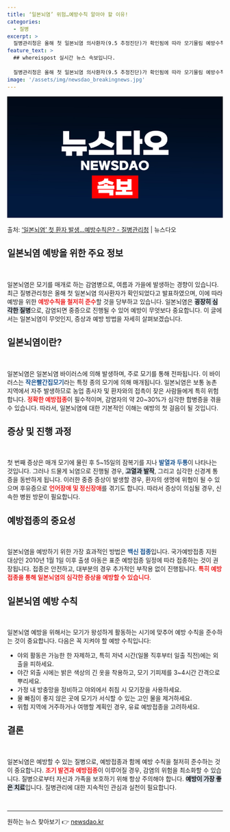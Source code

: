 ```yaml
---
title: ‘일본뇌염’ 위험…예방수칙 알아야 할 이유!
categories:
  - 질병
excerpt: >
  질병관리청은 올해 첫 일본뇌염 의사환자(9.5 추정진단)가 확인됨에 따라 모기물림 예방수칙 준수 및 예방접종…
feature_text: >
  ## whereispost 실시간 뉴스 속보입니다.

  질병관리청은 올해 첫 일본뇌염 의사환자(9.5 추정진단)가 확인됨에 따라 모기물림 예방수칙 준수 및 예방접종…
image: '/assets/img/newsdao_breakingnews.jpg'
---
```


![뉴스다오 속보](/assets/img/newsdao_breakingnews.jpg)

<p>출처: <a href="https://newsdao.kr/1889" rel="dofollow">‘일본뇌염’ 첫 환자 발생…예방수칙은? - 질병관리청</a> | 뉴스다오</p>

<h2 data-ke-size="size26">일본뇌염 예방을 위한 주요 정보</h2>

<p data-ke-size="size16">&nbsp;</p>

일본뇌염은 모기를 매개로 하는 감염병으로, 여름과 가을에 발생하는 경향이 있습니다. 최근 질병관리청은 올해 첫 일본뇌염 의사환자가 확인되었다고 발표하였으며, 이에 따라 예방을 위한 <b><span style="color: #ee2323;">예방수칙을 철저히 준수</span></b>할 것을 당부하고 있습니다. 일본뇌염은 <b><span style="background-color: #21538527;">굉장히 심각한 질병</span></b>으로, 감염되면 중증으로 진행될 수 있어 예방이 무엇보다 중요합니다. 이 글에서는 일본뇌염이 무엇인지, 증상과 예방 방법을 자세히 살펴보겠습니다.

<h2 data-ke-size="size26">일본뇌염이란?</h2>

<p data-ke-size="size16">&nbsp;</p>

일본뇌염은 일본뇌염 바이러스에 의해 발생하며, 주로 모기를 통해 전파됩니다. 이 바이러스는 <b><span style="color: #1a5490;">작은빨간집모기</span></b>라는 특정 종의 모기에 의해 매개됩니다. 일본뇌염은 보통 농촌 지역에서 자주 발생하므로 농업 종사자 및 환자와의 접촉이 잦은 사람들에게 특히 위험합니다. <b><span style="color: #ee2323;">정확한 예방접종</span></b>이 필수적이며, 감염자의 약 20~30%가 심각한 합병증을 겪을 수 있습니다. 따라서, 일본뇌염에 대한 기본적인 이해는 예방의 첫 걸음이 될 것입니다.

<h2 data-ke-size="size26">증상 및 진행 과정</h2>

<p data-ke-size="size16">&nbsp;</p>

첫 번째 증상은 매개 모기에 물린 후 5~15일의 잠복기를 지나 <b><span style="color: #1a5490;">발열과 두통</span></b>이 나타나는 것입니다. 그러나 드물게 뇌염으로 진행될 경우, <b><span style="background-color: #21538527;">고열과 발작</span></b>, 그리고 심각한 신경계 통증을 동반하게 됩니다. 이러한 중증 증상이 발생할 경우, 환자의 생명에 위협이 될 수 있으며 후유증으로 <b><span style="color: #ee2323;">언어장애 및 정신장애</span></b>를 겪기도 합니다. 따라서 증상이 의심될 경우, 신속한 병원 방문이 필요합니다.

<h2 data-ke-size="size26">예방접종의 중요성</h2>

<p data-ke-size="size16">&nbsp;</p>

일본뇌염을 예방하기 위한 가장 효과적인 방법은 <b><span style="color: #1a5490;">백신 접종</span></b>입니다. 국가예방접종 지원 대상인 2010년 1월 1일 이후 출생 아동은 표준 예방접종 일정에 따라 접종하는 것이 권장됩니다. 접종은 안전하고, 대부분의 경우 추가적인 부작용 없이 진행됩니다. <b><span style="color: #ee2323;">특히 예방접종을 통해 일본뇌염의 심각한 증상을 예방할 수 있습니다</span></b>.

<h2 data-ke-size="size26">일본뇌염 예방 수칙</h2>

<p data-ke-size="size16">&nbsp;</p>

일본뇌염 예방을 위해서는 모기가 왕성하게 활동하는 시기에 맞추어 예방 수칙을 준수하는 것이 중요합니다. 다음은 꼭 지켜야 할 예방 수칙입니다:

<ul>
    <li>야외 활동은 가능한 한 자제하고, 특히 저녁 시간(일몰 직후부터 일출 직전)에는 외출을 피하세요.</li>
    <li>야간 외출 시에는 밝은 색상의 긴 옷을 착용하고, 모기 기피제를 3~4시간 간격으로 뿌리세요.</li>
    <li>가정 내 방충망을 정비하고 야외에서 취침 시 모기장을 사용하세요.</li>
    <li>물 빠짐이 좋지 않은 곳에 모기가 서식할 수 있는 고인 물을 제거하세요.</li>
    <li>위험 지역에 거주하거나 여행할 계획인 경우, 유료 예방접종을 고려하세요.</li>
</ul>

<h2 data-ke-size="size26">결론</h2>

<p data-ke-size="size16">&nbsp;</p>

일본뇌염은 예방할 수 있는 질병으로, 예방접종과 함께 예방 수칙을 철저히 준수하는 것이 중요합니다. <b><span style="color: #ee2323;">조기 발견과 예방접종</span></b>이 이루어질 경우, 감염의 위험을 최소화할 수 있습니다. 질병으로부터 자신과 가족을 보호하기 위해 항상 주의해야 합니다. <b><span style="background-color: #21538527;">예방이 가장 좋은 치료</span></b>입니다. 질병관리에 대한 지속적인 관심과 실천이 필요합니다.

<p data-ke-size="size16">&nbsp;</p>

<hr />

<p data-ke-size="size16"></p> 

원하는 뉴스 찾아보기 👉 <a href="https://newsdao.kr" rel="dofollow">newsdao.kr</a>


